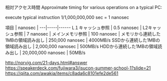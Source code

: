 相対アクセス時間
Approximate timing for various operations on a typical PC:

execute typical instruction	1/1,000,000,000 sec = 1 nanosec

項目  | nanosec | 
---|-----|------
L１キャッシュ参照 |	0.5 nanosec | 
L2キャッシュ参照 | 7 nanosec |
メインメモリ参照 | 100 nanosec | 
メモリから連続した1MBの領域読み出し |  250,000 nanosec | 4000MB/s
SSDから連続した1MBの領域読み出し | 2,000,000 nanosec | 500MB/s
HDDから連続した1MBの領域読み出し | 20,000,000 nanosec | 50MB/s

http://norvig.com/21-days.html#answer
https://speakerdeck.com/fujiwara3/isucon-summer-school-1?slide=21
https://qiita.com/awakia/items/c8ada6c8101efe2de561
